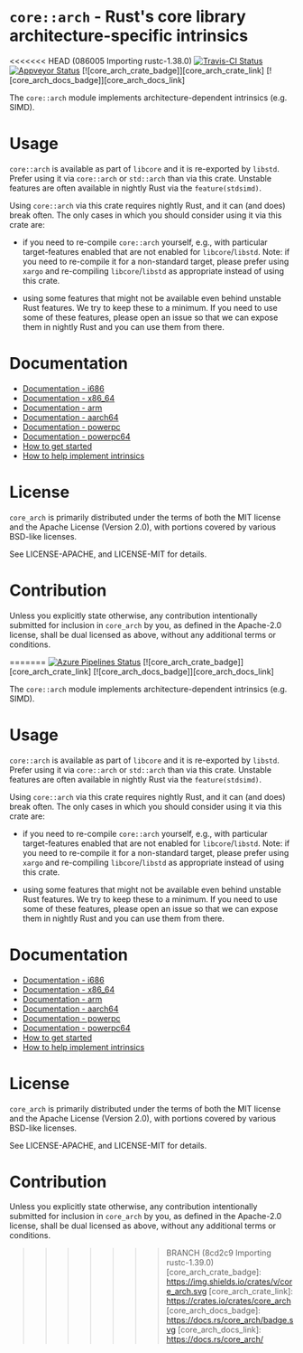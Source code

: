 `core::arch` - Rust's core library architecture-specific intrinsics
=======

<<<<<<< HEAD   (086005 Importing rustc-1.38.0)
[![Travis-CI Status]][travis] [![Appveyor Status]][appveyor] [![core_arch_crate_badge]][core_arch_crate_link] [![core_arch_docs_badge]][core_arch_docs_link]


The `core::arch` module implements architecture-dependent intrinsics (e.g. SIMD).

# Usage 

`core::arch` is available as part of `libcore` and it is re-exported by
`libstd`. Prefer using it via `core::arch` or `std::arch` than via this crate.
Unstable features are often available in nightly Rust via the
`feature(stdsimd)`.

Using `core::arch` via this crate requires nightly Rust, and it can (and does)
break often. The only cases in which you should consider using it via this crate
are:

* if you need to re-compile `core::arch` yourself, e.g., with particular
  target-features enabled that are not enabled for `libcore`/`libstd`. Note: if
  you need to re-compile it for a non-standard target, please prefer using
  `xargo` and re-compiling `libcore`/`libstd` as appropriate instead of using
  this crate.
  
* using some features that might not be available even behind unstable Rust
  features. We try to keep these to a minimum. If you need to use some of these
  features, please open an issue so that we can expose them in nightly Rust and
  you can use them from there.

# Documentation

* [Documentation - i686][i686]
* [Documentation - x86\_64][x86_64]
* [Documentation - arm][arm]
* [Documentation - aarch64][aarch64]
* [Documentation - powerpc][powerpc]
* [Documentation - powerpc64][powerpc64]
* [How to get started][contrib]
* [How to help implement intrinsics][help-implement]

[contrib]: https://github.com/rust-lang/stdarch/blob/master/CONTRIBUTING.md
[help-implement]: https://github.com/rust-lang/stdarch/issues/40
[i686]: https://rust-lang.github.io/stdarch/i686/core_arch/
[x86_64]: https://rust-lang.github.io/stdarch/x86_64/core_arch/
[arm]: https://rust-lang.github.io/stdarch/arm/core_arch/
[aarch64]: https://rust-lang.github.io/stdarch/aarch64/core_arch/
[powerpc]: https://rust-lang.github.io/stdarch/powerpc/core_arch/
[powerpc64]: https://rust-lang.github.io/stdarch/powerpc64/core_arch/

# License

`core_arch` is primarily distributed under the terms of both the MIT license and
the Apache License (Version 2.0), with portions covered by various BSD-like
licenses.

See LICENSE-APACHE, and LICENSE-MIT for details.

# Contribution

Unless you explicitly state otherwise, any contribution intentionally submitted
for inclusion in `core_arch` by you, as defined in the Apache-2.0 license,
shall be dual licensed as above, without any additional terms or conditions.

[travis]: https://travis-ci.com/rust-lang/stdarch
[Travis-CI Status]: https://travis-ci.com/rust-lang/stdarch.svg?branch=master
[appveyor]: https://ci.appveyor.com/project/rust-lang-libs/stdarch/branch/master
[Appveyor Status]: https://ci.appveyor.com/api/projects/status/ix74qhmilpibn00x/branch/master?svg=true
=======
[![Azure Pipelines Status]][azure] [![core_arch_crate_badge]][core_arch_crate_link] [![core_arch_docs_badge]][core_arch_docs_link]


The `core::arch` module implements architecture-dependent intrinsics (e.g. SIMD).

# Usage 

`core::arch` is available as part of `libcore` and it is re-exported by
`libstd`. Prefer using it via `core::arch` or `std::arch` than via this crate.
Unstable features are often available in nightly Rust via the
`feature(stdsimd)`.

Using `core::arch` via this crate requires nightly Rust, and it can (and does)
break often. The only cases in which you should consider using it via this crate
are:

* if you need to re-compile `core::arch` yourself, e.g., with particular
  target-features enabled that are not enabled for `libcore`/`libstd`. Note: if
  you need to re-compile it for a non-standard target, please prefer using
  `xargo` and re-compiling `libcore`/`libstd` as appropriate instead of using
  this crate.
  
* using some features that might not be available even behind unstable Rust
  features. We try to keep these to a minimum. If you need to use some of these
  features, please open an issue so that we can expose them in nightly Rust and
  you can use them from there.

# Documentation

* [Documentation - i686][i686]
* [Documentation - x86\_64][x86_64]
* [Documentation - arm][arm]
* [Documentation - aarch64][aarch64]
* [Documentation - powerpc][powerpc]
* [Documentation - powerpc64][powerpc64]
* [How to get started][contrib]
* [How to help implement intrinsics][help-implement]

[contrib]: https://github.com/rust-lang/stdarch/blob/master/CONTRIBUTING.md
[help-implement]: https://github.com/rust-lang/stdarch/issues/40
[i686]: https://rust-lang.github.io/stdarch/i686/core_arch/
[x86_64]: https://rust-lang.github.io/stdarch/x86_64/core_arch/
[arm]: https://rust-lang.github.io/stdarch/arm/core_arch/
[aarch64]: https://rust-lang.github.io/stdarch/aarch64/core_arch/
[powerpc]: https://rust-lang.github.io/stdarch/powerpc/core_arch/
[powerpc64]: https://rust-lang.github.io/stdarch/powerpc64/core_arch/

# License

`core_arch` is primarily distributed under the terms of both the MIT license and
the Apache License (Version 2.0), with portions covered by various BSD-like
licenses.

See LICENSE-APACHE, and LICENSE-MIT for details.

# Contribution

Unless you explicitly state otherwise, any contribution intentionally submitted
for inclusion in `core_arch` by you, as defined in the Apache-2.0 license,
shall be dual licensed as above, without any additional terms or conditions.

[azure]: https://dev.azure.com/rust-lang2/stdarch/_build/latest?definitionId=2&branchName=auto
[Azure Pipelines Status]: https://dev.azure.com/rust-lang2/stdarch/_apis/build/status/rust-lang.stdarch?branchName=auto
>>>>>>> BRANCH (8cd2c9 Importing rustc-1.39.0)
[core_arch_crate_badge]: https://img.shields.io/crates/v/core_arch.svg
[core_arch_crate_link]: https://crates.io/crates/core_arch
[core_arch_docs_badge]: https://docs.rs/core_arch/badge.svg
[core_arch_docs_link]: https://docs.rs/core_arch/
